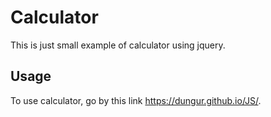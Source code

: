 Calculator
=======

This is just small example of calculator using jquery.

Usage
------
To use calculator, go by this link https://dungur.github.io/JS/.
